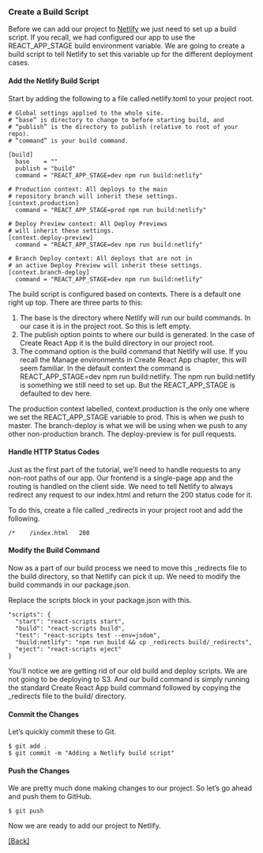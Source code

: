 ### **Create a Build Script**
Before we can add our project to [Netlify](https://www.netlify.com/) we just need to set up a build script. If you recall, we had configured our app to use the REACT_APP_STAGE build environment variable. We are going to create a build script to tell Netlify to set this variable up for the different deployment cases.

#### Add the Netlify Build Script
Start by adding the following to a file called netlify.toml to your project root.

```
# Global settings applied to the whole site.
# “base” is directory to change to before starting build, and
# “publish” is the directory to publish (relative to root of your repo).
# “command” is your build command.

[build]
  base    = ""
  publish = "build"
  command = "REACT_APP_STAGE=dev npm run build:netlify"

# Production context: All deploys to the main
# repository branch will inherit these settings.
[context.production]
  command = "REACT_APP_STAGE=prod npm run build:netlify"

# Deploy Preview context: All Deploy Previews
# will inherit these settings.
[context.deploy-preview]
  command = "REACT_APP_STAGE=dev npm run build:netlify"

# Branch Deploy context: All deploys that are not in
# an active Deploy Preview will inherit these settings.
[context.branch-deploy]
  command = "REACT_APP_STAGE=dev npm run build:netlify"
```

The build script is configured based on contexts. There is a default one right up top. There are three parts to this:

1. The base is the directory where Netlify will run our build commands. In our case it is in the project root. So this is left empty.
2. The publish option points to where our build is generated. In the case of Create React App it is the build directory in our project root.
3. The command option is the build command that Netlify will use. If you recall the Manage environments in Create React App chapter, this will seem familiar. In the default context the command is REACT_APP_STAGE=dev npm run build:netlify. The npm run build:netlify is something we still need to set up. But the REACT_APP_STAGE is defaulted to dev here.

The production context labelled, context.production is the only one where we set the REACT_APP_STAGE variable to prod. This is when we push to master. The branch-deploy is what we will be using when we push to any other non-production branch. The deploy-preview is for pull requests.

#### Handle HTTP Status Codes
Just as the first part of the tutorial, we’ll need to handle requests to any non-root paths of our app. Our frontend is a single-page app and the routing is handled on the client side. We need to tell Netlify to always redirect any request to our index.html and return the 200 status code for it.

To do this, create a file called _redirects in your project root and add the following.

```
/*    /index.html   200
```

#### Modify the Build Command
Now as a part of our build process we need to move this _redirects file to the build directory, so that Netlify can pick it up. We need to modify the build commands in our package.json.

Replace the scripts block in your package.json with this.

```
"scripts": {
  "start": "react-scripts start",
  "build": "react-scripts build",
  "test": "react-scripts test --env=jsdom",
  "build:netlify": "npm run build && cp _redirects build/_redirects",
  "eject": "react-scripts eject"
}
```

You’ll notice we are getting rid of our old build and deploy scripts. We are not going to be deploying to S3. And our build command is simply running the standard Create React App build command followed by copying the _redirects file to the build/ directory.

#### Commit the Changes
Let’s quickly commit these to Git.

```
$ git add .
$ git commit -m "Adding a Netlify build script"
```

#### Push the Changes
We are pretty much done making changes to our project. So let’s go ahead and push them to GitHub.

```
$ git push
```

Now we are ready to add our project to Netlify.


[[Back]](https://github.com/jspHansen/serverless-react-aws)
